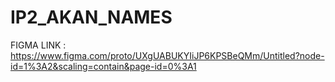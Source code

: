 # IP2_AKAN_NAMES
FIGMA LINK : https://www.figma.com/proto/UXgUABUKYIiJP6KPSBeQMm/Untitled?node-id=1%3A2&scaling=contain&page-id=0%3A1
